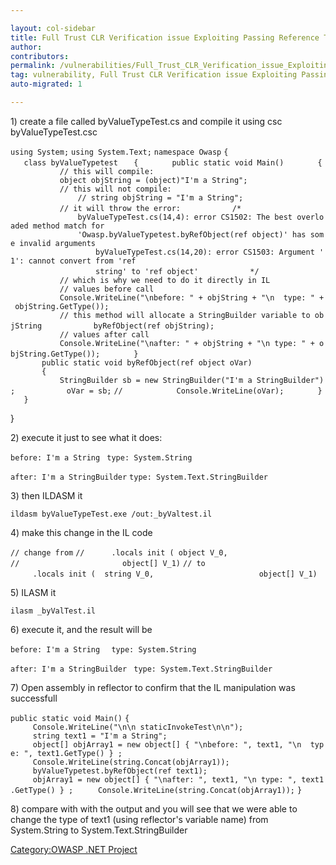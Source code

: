 ```yaml
---

layout: col-sidebar
title: Full Trust CLR Verification issue Exploiting Passing Reference Types by Reference
author: 
contributors: 
permalink: /vulnerabilities/Full_Trust_CLR_Verification_issue_Exploiting_Passing_Reference_Types_by_Reference
tag: vulnerability, Full Trust CLR Verification issue Exploiting Passing Reference Types by Reference
auto-migrated: 1

---
```


1\) create a file called byValueTypeTest.cs and compile it using csc
byValueTypeTest.csc

`using System;`
`using System.Text;`
`namespace Owasp`
`{`
`   class byValueTypetest`
`   {`
`       public static void Main()`
`       {`
`           // this will compile:`
`           object objString = (object)"I'm a String";`
`           // this will not compile:`
`               // string objString = "I'm a String";`
`           // it will throw the error:`
`           /*`
`               byValueTypeTest.cs(14,4): error CS1502: The best overloaded method match for`
`               'Owasp.byValueTypetest.byRefObject(ref object)' has some invalid arguments`
`                   byValueTypeTest.cs(14,20): error CS1503: Argument '1': cannot convert from 'ref`
`                   string' to 'ref object'`
`           */`
`           // which is why we need to do it directly in IL`
`           // values before call`
`           Console.WriteLine("\nbefore: " + objString + "\n  type: " + objString.GetType());`
`           // this method will allocate a StringBuilder variable to objString`
`           byRefObject(ref objString);`
`           // values after call`
`           Console.WriteLine("\nafter: " + objString + "\n type: " + objString.GetType());`
`       }       `
`       public static void byRefObject(ref object oVar)`
`       {                   `
`           StringBuilder sb = new StringBuilder("I'm a StringBuilder");`
`           oVar = sb;`
`//            Console.WriteLine(oVar);`
`       }`
`   }`

}

2\) execute it just to see what it does:

`before: I'm a String`
` type: System.String`

`after: I'm a StringBuilder`
`type: System.Text.StringBuilder`

3\) then ILDASM it

`ildasm byValueTypeTest.exe /out:_byValtest.il`

4\) make this change in the IL code

`// change from`
`//      .locals init ( object V_0,`
`//                       object[] V_1)`
`// to`
`     .locals init (  string V_0,`
`                       object[] V_1)`

5\) ILASM it

`ilasm _byValTest.il`

6\) execute it, and the result will be

`before: I'm a String`
`  type: System.String`

`after: I'm a StringBuilder`
` type: System.Text.StringBuilder`

7\) Open assembly in reflector to confirm that the IL manipulation was
successfull

`public static void Main()`
`{`
`     Console.WriteLine("\n\n staticInvokeTest\n\n");`
`     string text1 = "I'm a String";`
`     object[] objArray1 = new object[] { "\nbefore: ", text1, "\n  type: ", text1.GetType() } ;`
`     Console.WriteLine(string.Concat(objArray1));`
`     byValueTypetest.byRefObject(ref text1);`
`     objArray1 = new object[] { "\nafter: ", text1, "\n type: ", text1.GetType() } ;`
`     Console.WriteLine(string.Concat(objArray1));`
`}`

8\) compare with with the output and you will see that we were able to
change the type of text1 (using reflector's variable name) from
System.String to System.Text.StringBuilder

[Category:OWASP .NET Project](Category:OWASP_.NET_Project "wikilink")
